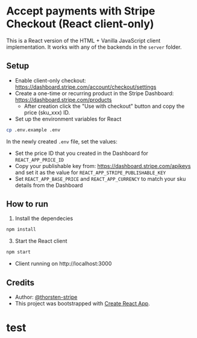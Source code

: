 # Accept payments with Stripe Checkout (React client-only)

This is a React version of the HTML + Vanilla JavaScript client implementation. It works with any of the backends in the `server` folder.

## Setup

- Enable client-only checkout: https://dashboard.stripe.com/account/checkout/settings
- Create a one-time or recurring product in the Stripe Dashboard: https://dashboard.stripe.com/products
  - After creation click the "Use with checkout" button and copy the price (sku_xxx) ID.
- Set up the environment variables for React

```bash
cp .env.example .env
```

In the newly created `.env` file, set the values:

- Set the price ID that you created in the Dashboard for `REACT_APP_PRICE_ID`
- Copy your publishable key from: https://dashboard.stripe.com/apikeys and set it as the value for `REACT_APP_STRIPE_PUBLISHABLE_KEY`
- Set `REACT_APP_BASE_PRICE` and `REACT_APP_CURRENCY` to match your sku details from the Dashboard

## How to run

1. Install the dependecies

```bash
npm install
```

3. Start the React client

```bash
npm start
```

- Client running on http://localhost:3000

## Credits

- Author: [@thorsten-stripe](https://twitter.com/thorwebdev)
- This project was bootstrapped with [Create React App](https://github.com/facebook/create-react-app).
# test
